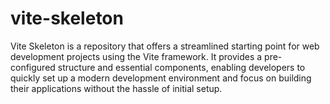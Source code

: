 # vite-skeleton
Vite Skeleton is a repository that offers a streamlined starting point for web development projects using the Vite framework. It provides a pre-configured structure and essential components, enabling developers to quickly set up a modern development environment and focus on building their applications without the hassle of initial setup.
